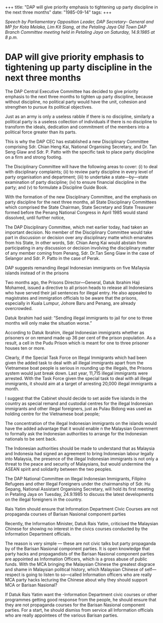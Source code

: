 +++ 
title: "DAP will give priority emphasis to tightening up party discipline in the next three months"
date: "1985-09-14"
tags:
+++

_Speech by Parliamentary Opposition Leader, DAP Secretary- General and MP for Kota Melaka, Lim Kit Siang, at the Petaling Jaya Old Town DAP Branch Committee meeting held in Petaling Jaya on Saturday, 14.9.1985 at 8 p.m._

# DAP will give priority emphasis to tightening up party discipline in the next three months

The DAP Central Executive Committee has decided to give priority emphasis to the next three months to tighten up party discipline, because without discipline, no political party would have the unit, cohesion and strengthen to pursue its political objectives.</u>

Just as an army is only a useless rabble if there is no discipline, similarly a political party is a useless collection of individuals if there is no discipline to transform the ideals, dedication and commitment of the members into a political force greater than its parts.

This is why the DAP CEC has established a new Disciplinary Committee comprising Sdr. Chian Heng Kai, National Organising Secretary, and Dr. Tan Seng Giaw and Sdr. P. Patto with the specific task to place party discipline on a firm and strong footing.

The Disciplinary Committee will have the following areas to cover:
(i) to deal with disciplinary complaints;
(ii) to review party discipline in every level of party organisation and department;
(iii) to undertake a state—by—state examination of party discipline;
(iv) to ensure financial discipline in the party; and 
(v) to formulate a Discipline Guide Book.

With the formation of the new Disciplinary Committee, and the emphasis on party discipline for the next three months, all State Disciplinary Committees which comprised the State Chairman, State Secretary and State Treasurer formed before the Penang National Congress in April 1985
 would stand dissolved, until further notice,

The DAP Disciplinary Committee, which met earlier today, had taken an important decision. No member of the Disciplinary Committee would take part in discussion or decision over any disciplinary matte which emanates from his State, In other words, Sdr. Chian Aeng Kai would abstain from participating in any discussion or decision involving the disciplinary matter of any member coming from Penang, Sdr. Dr.Tan Seng Giaw in the case of Selangor and Sdr. P. Patto in the case of Perak.

DAP suggests remanding illegal Indonesian immigrants on five Ma1aysia islands instead of in the prisons

Two months ago, the Prisons Director—General, Datuk Ibrahim Haji Mohamed, issued a directive to all prison heads to release all Indonesians who have served their jail sentences for illegal entry. He also appealed to magistrates and immigration officials to be aware that the prisons, especially in Kuala Lumpur, Johore Baru and Penang, are already overcrowded.

Datuk Ibrahim had said: “Sending illegal immigrants to jail for one to three months will only make the situation worse.”

According to Datuk Ibrahim, illegal Indonesian immigrants whether as prisoners or on remand made up 36 per cent of the prison population. As a result, a cell in the Pudu Prison which is meant for one to three prisoner houses ten or more.

Clearly, if the Special Task Force on Illegal Immigrants which had been given the added task to deal with all illegal immigrants apart from the Vietnamese boat people is serious in rounding up the illegals, the Prisons system would just break down. Last year, 11,715 illegal immigrants were arrested. With the Task Force given the special task to deal with all illegal immigrants, it should aim at a target of arresting 20,000 illegal immigrants a month.

I suggest that the Cabinet should decide to set aside five islands in the country as special remand and custodial centres for the illegal Indonesian immigrants and other illegal foreigners, just as Pulau Bidong was used as holding centre for the Vietnamese boat people;

The concentration of the illegal Indonesian immigrants on the islands would have the added advantage that it would enable n the Malaysian Government to formally ask the Indonesian authorities to arrange for the Indonesian nationals to be sent back.

The Indonesian authorities should be made to understand that as Malaysia and Indonesia had signed an agreement to bring Indonesian labour legally into Malaysia, the presence of the illegal Indonesian immigrants is not only a threat to the peace and security of Malaysians, but would undermine the ASEAN spirit and solidarity between the two peoples.

The DAP National Committee on Illegal Indonesian Immigrants, Filipino Refugees and other Illegal Foreigners under the chairmanship of Sdr. Hu Sepang, National Assistant Organising Secretary, will hold its first meeting in Petaling Jaya on Tuesday, 24.9.1985 to discuss the latest developments on the illegal foreigners in the country.

Rais Yatim should ensure that Information Department Civic Courses are not propaganda courses of Barisan Nasional component parties

Recently, the Information Minister, Datuk Rais Yatim, criticised the Malaysian Chinese for showing no interest in the civics courses conducted by the Information Department officials.

The reason is very simple — these are not civic talks but party propaganda by of the Barisan Nasional component parties. It is open knowledge that party hacks and propagandists of the Barisan Nasional component parties are appointed as Information Officers, which is a gross abuse of public funds. With the MCA bringing the Malaysian Chinese the greatest disgrace and shame in Malaysian political history, which Malaysian Chinese of self—respect is going to listen to so—called Information officers who are really MCA party hacks lecturing the Chinese about why they should support MCA or Barisan Nasional?

If Datuk Rais Yatim want the -Information Department civic courses or other programmes getting good response from the people, he should ensure that they are not propaganda courses for the Barisan Nasional component parties. For a start, he should dismiss from service all Information officials who are really appointees of the various Barisan parties.
 
